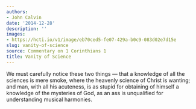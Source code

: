 ```yaml
---
authors:
- John Calvin
date: '2014-12-28'
description: ''
images:
- https://hcti.io/v1/image/eb70ced5-fe07-429a-b0c9-083d02e7d15e
slug: vanity-of-science
source: Commentary on 1 Corinthians 1
title: Vanity of Science
---
```


We must carefully notice these two things — that a knowledge of all the sciences is mere smoke, where the heavenly science of Christ is wanting; and man, with all his acuteness, is as stupid for obtaining of himself a knowledge of the mysteries of God, as an ass is unqualified for understanding musical harmonies.